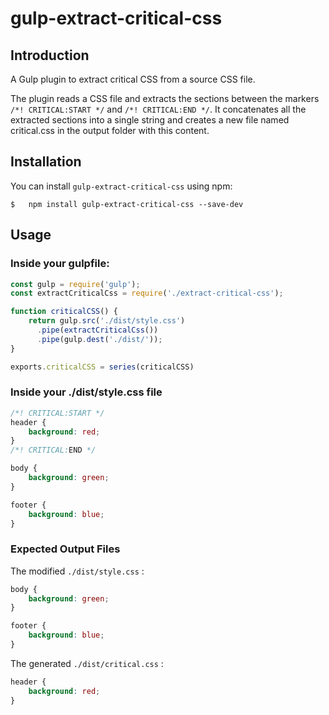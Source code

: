 # gulp-extract-critical-css

## **Introduction**
A Gulp plugin to extract critical CSS from a source CSS file.

The plugin reads a CSS file and extracts the sections between the markers `/*! CRITICAL:START */` and `/*! CRITICAL:END */`. It concatenates all the extracted sections into a single string and creates a new file named critical.css in the output folder with this content.

## **Installation**
You can install `gulp-extract-critical-css` using npm:
```
$   npm install gulp-extract-critical-css --save-dev
``` 

## **Usage**

### **Inside your gulpfile:**
```JavaScript
const gulp = require('gulp');
const extractCriticalCss = require('./extract-critical-css');

function criticalCSS() {
    return gulp.src('./dist/style.css')
      .pipe(extractCriticalCss())
      .pipe(gulp.dest('./dist/'));
}

exports.criticalCSS = series(criticalCSS)
```

### **Inside your ./dist/style.css file**
```CSS
/*! CRITICAL:START */
header {
    background: red;
}
/*! CRITICAL:END */

body {
    background: green;
}

footer {
    background: blue;
}
```


### **Expected Output Files**
The modified `./dist/style.css` :
```CSS
body {
    background: green;
}

footer {
    background: blue;
}
```

The generated `./dist/critical.css` :
```CSS
header {
    background: red;
}
```
